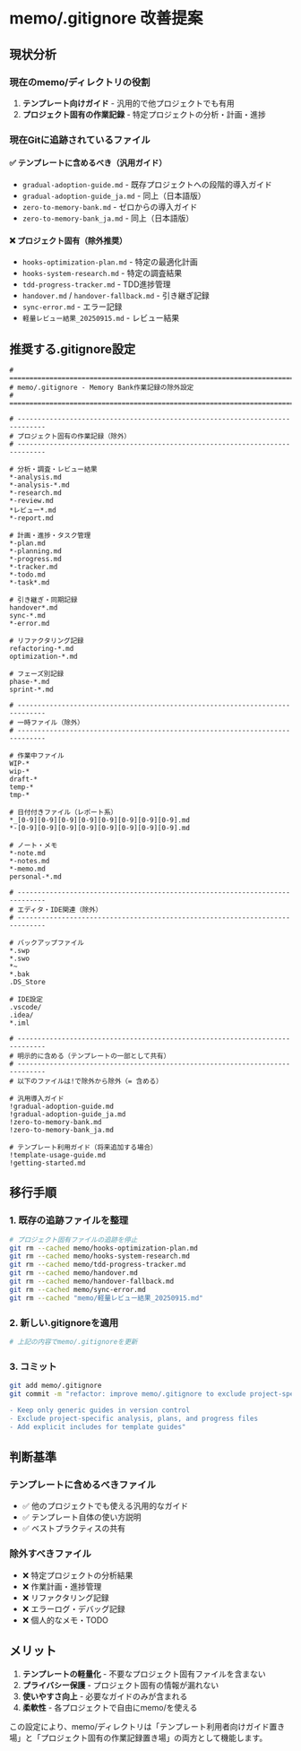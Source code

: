 # memo/.gitignore 改善提案

## 現状分析

### 現在のmemo/ディレクトリの役割
1. **テンプレート向けガイド** - 汎用的で他プロジェクトでも有用
2. **プロジェクト固有の作業記録** - 特定プロジェクトの分析・計画・進捗

### 現在Gitに追跡されているファイル

#### ✅ テンプレートに含めるべき（汎用ガイド）
- `gradual-adoption-guide.md` - 既存プロジェクトへの段階的導入ガイド
- `gradual-adoption-guide_ja.md` - 同上（日本語版）
- `zero-to-memory-bank.md` - ゼロからの導入ガイド
- `zero-to-memory-bank_ja.md` - 同上（日本語版）

#### ❌ プロジェクト固有（除外推奨）
- `hooks-optimization-plan.md` - 特定の最適化計画
- `hooks-system-research.md` - 特定の調査結果
- `tdd-progress-tracker.md` - TDD進捗管理
- `handover.md` / `handover-fallback.md` - 引き継ぎ記録
- `sync-error.md` - エラー記録
- `軽量レビュー結果_20250915.md` - レビュー結果

## 推奨する.gitignore設定

```gitignore
# =============================================================================
# memo/.gitignore - Memory Bank作業記録の除外設定
# =============================================================================

# -----------------------------------------------------------------------------
# プロジェクト固有の作業記録（除外）
# -----------------------------------------------------------------------------

# 分析・調査・レビュー結果
*-analysis.md
*-analysis-*.md
*-research.md
*-review.md
*レビュー*.md
*-report.md

# 計画・進捗・タスク管理
*-plan.md
*-planning.md
*-progress.md
*-tracker.md
*-todo.md
*-task*.md

# 引き継ぎ・同期記録
handover*.md
sync-*.md
*-error.md

# リファクタリング記録
refactoring-*.md
optimization-*.md

# フェーズ別記録
phase-*.md
sprint-*.md

# -----------------------------------------------------------------------------
# 一時ファイル（除外）
# -----------------------------------------------------------------------------

# 作業中ファイル
WIP-*
wip-*
draft-*
temp-*
tmp-*

# 日付付きファイル（レポート系）
*_[0-9][0-9][0-9][0-9][0-9][0-9][0-9][0-9].md
*-[0-9][0-9][0-9][0-9][0-9][0-9][0-9][0-9].md

# ノート・メモ
*-note.md
*-notes.md
*-memo.md
personal-*.md

# -----------------------------------------------------------------------------
# エディタ・IDE関連（除外）
# -----------------------------------------------------------------------------

# バックアップファイル
*.swp
*.swo
*~
*.bak
.DS_Store

# IDE設定
.vscode/
.idea/
*.iml

# -----------------------------------------------------------------------------
# 明示的に含める（テンプレートの一部として共有）
# -----------------------------------------------------------------------------
# 以下のファイルは!で除外から除外（= 含める）

# 汎用導入ガイド
!gradual-adoption-guide.md
!gradual-adoption-guide_ja.md
!zero-to-memory-bank.md
!zero-to-memory-bank_ja.md

# テンプレート利用ガイド（将来追加する場合）
!template-usage-guide.md
!getting-started.md
```

## 移行手順

### 1. 既存の追跡ファイルを整理
```bash
# プロジェクト固有ファイルの追跡を停止
git rm --cached memo/hooks-optimization-plan.md
git rm --cached memo/hooks-system-research.md
git rm --cached memo/tdd-progress-tracker.md
git rm --cached memo/handover.md
git rm --cached memo/handover-fallback.md
git rm --cached memo/sync-error.md
git rm --cached "memo/軽量レビュー結果_20250915.md"
```

### 2. 新しい.gitignoreを適用
```bash
# 上記の内容でmemo/.gitignoreを更新
```

### 3. コミット
```bash
git add memo/.gitignore
git commit -m "refactor: improve memo/.gitignore to exclude project-specific files

- Keep only generic guides in version control
- Exclude project-specific analysis, plans, and progress files
- Add explicit includes for template guides"
```

## 判断基準

### テンプレートに含めるべきファイル
- ✅ 他のプロジェクトでも使える汎用的なガイド
- ✅ テンプレート自体の使い方説明
- ✅ ベストプラクティスの共有

### 除外すべきファイル
- ❌ 特定プロジェクトの分析結果
- ❌ 作業計画・進捗管理
- ❌ リファクタリング記録
- ❌ エラーログ・デバッグ記録
- ❌ 個人的なメモ・TODO

## メリット

1. **テンプレートの軽量化** - 不要なプロジェクト固有ファイルを含まない
2. **プライバシー保護** - プロジェクト固有の情報が漏れない
3. **使いやすさ向上** - 必要なガイドのみが含まれる
4. **柔軟性** - 各プロジェクトで自由にmemo/を使える

この設定により、memo/ディレクトリは「テンプレート利用者向けガイド置き場」と「プロジェクト固有の作業記録置き場」の両方として機能します。